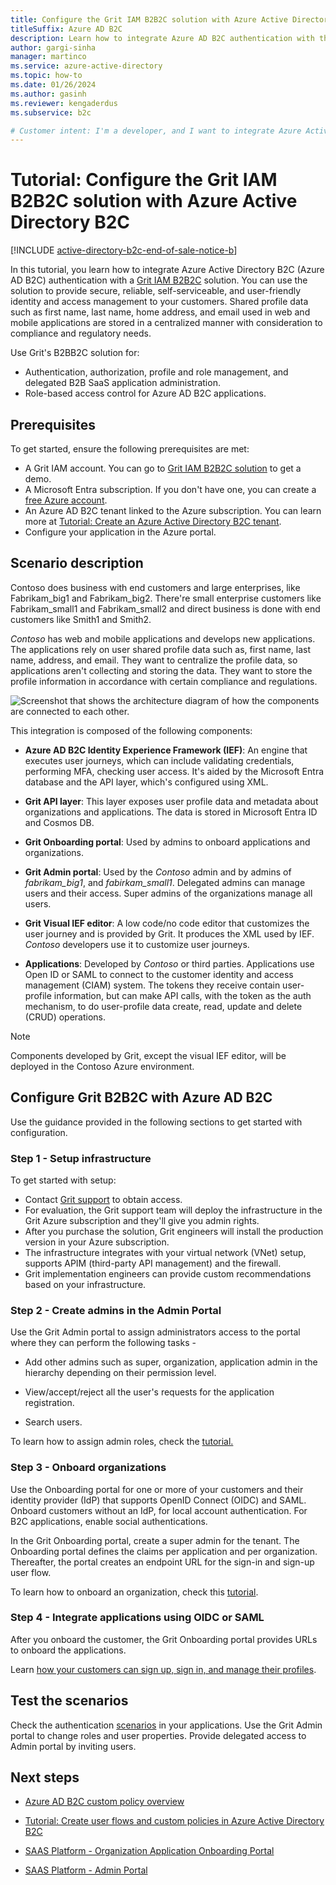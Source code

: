 ```yaml
---
title: Configure the Grit IAM B2B2C solution with Azure Active Directory B2C
titleSuffix: Azure AD B2C
description: Learn how to integrate Azure AD B2C authentication with the Grit IAM B2B2C solution
author: gargi-sinha
manager: martinco
ms.service: azure-active-directory
ms.topic: how-to
ms.date: 01/26/2024
ms.author: gasinh
ms.reviewer: kengaderdus
ms.subservice: b2c

# Customer intent: I'm a developer, and I want to integrate Azure Active Directory B2C authentication with the Grit IAM B2B2C solution. I need to provide secure and user-friendly identity and access management for my customers.
---
```


# Tutorial: Configure the Grit IAM B2B2C solution with Azure Active Directory B2C

[!INCLUDE [active-directory-b2c-end-of-sale-notice-b](../../includes/active-directory-b2c-end-of-sale-notice-b.md)]

In this tutorial, you learn how to integrate Azure Active Directory B2C (Azure AD B2C) authentication with a [Grit IAM B2B2C](https://www.gritiam.com/b2b2c.html) solution. You can use the solution to provide secure, reliable, self-serviceable, and user-friendly identity and access management to your customers. Shared profile data such as first name, last name, home address, and email used in web and mobile applications are stored in a centralized manner with consideration to compliance and regulatory needs.


Use Grit's B2BB2C solution for:

- Authentication, authorization, profile and role management, and delegated B2B SaaS application administration.
- Role-based access control for Azure AD B2C applications.

## Prerequisites

To get started, ensure the following prerequisites are met:

- A Grit IAM account. You can go to [Grit IAM B2B2C solution](https://www.gritiam.com/b2b2c.html) to get a demo.
- A Microsoft Entra subscription. If you don't have one, you can create a [free Azure account](https://azure.microsoft.com/pricing/purchase-options/azure-account?cid=msft_learn).
- An Azure AD B2C tenant linked to the Azure subscription. You can learn more at [Tutorial: Create an Azure Active Directory B2C tenant](tutorial-create-tenant.md). 
- Configure your application in the Azure portal. 

## Scenario description

Contoso does business with end customers and large enterprises, like Fabrikam_big1 and Fabrikam_big2. There're small enterprise customers like Fabrikam_small1 and Fabrikam_small2 and direct business is done with end customers like Smith1 and Smith2.

*Contoso* has web and mobile applications and develops new applications. The applications rely on user shared profile data such as, first name, last name, address, and email. They want to centralize the profile data, so applications aren't collecting and storing the data. They want to store the profile information in accordance with certain compliance and regulations.

![Screenshot that shows the architecture diagram of how the components are connected to each other.](./media/partner-grit-iam/grit-b2b2c-architecture.png)

This integration is composed of the following components:

- **Azure AD B2C Identity Experience Framework (IEF)**: An engine that executes user journeys, which can include validating credentials, performing MFA, checking user access. It's aided by the Microsoft Entra database and the API layer, which's configured using XML.

- **Grit API layer**: This layer exposes user profile data and metadata about organizations and applications. The data is stored in Microsoft Entra ID and Cosmos DB.

- **Grit Onboarding portal**: Used by admins to onboard applications and organizations.

- **Grit Admin portal**: Used by the *Contoso* admin and by admins of *fabrikam_big1*, and *fabirkam_small1*. Delegated admins can manage users and their access. Super admins of the organizations manage all users.


- **Grit Visual IEF editor**: A low code/no code editor that customizes the user journey and is provided by Grit. It produces the XML used by IEF. *Contoso* developers use it to customize user journeys.


- **Applications**: Developed by *Contoso* or third parties. Applications use Open ID or SAML to connect to the customer identity and access management (CIAM) system. The tokens they receive contain user-profile information, but can make API calls, with the token as the auth mechanism, to do user-profile data create, read, update and delete (CRUD) operations.


> [!NOTE]
> Components developed by Grit, except the visual IEF editor, will be deployed in the Contoso Azure environment.

## Configure Grit B2B2C with Azure AD B2C

Use the guidance provided in the following sections to get started with configuration.

### Step 1 - Setup infrastructure 

To get started with setup:

- Contact [Grit support](mailto:info@gritsoftwaresystems.com) to obtain access.
- For evaluation, the Grit support team will deploy the infrastructure in the Grit Azure subscription and they'll give you admin rights.
- After you purchase the solution, Grit engineers will install the production version in your Azure subscription.
- The infrastructure integrates with your virtual network (VNet) setup, supports APIM (third-party API management) and the firewall.
- Grit implementation engineers can provide custom recommendations based on your infrastructure.

### Step 2 - Create admins in the Admin Portal

Use the Grit Admin portal to assign administrators access to the portal where they can perform the following tasks -

- Add other admins such as super, organization, application admin in the hierarchy depending on their permission level.

- View/accept/reject all the user's requests for the application registration.

- Search users.

To learn how to assign admin roles, check the [tutorial.](https://app.archbee.com/doc/j1VX2J3B3xJ-zMqnmlDA5/9IW3PgI2yn1cCpPGm1vVN) 

### Step 3 - Onboard organizations

Use the Onboarding portal for one or more of your customers and their identity provider (IdP) that supports OpenID Connect (OIDC) and SAML. Onboard customers without an IdP, for local account authentication. For B2C applications, enable social authentications.

In the Grit Onboarding portal, create a super admin for the tenant. The Onboarding portal defines the claims per application and per organization. Thereafter, the portal creates an endpoint URL for the sign-in and sign-up user flow.

To learn how to onboard an organization, check this [tutorial](https://app.archbee.com/doc/G_YZFq_VwvgMlmX-_efmX/8m90WVb2M6Yi0gCe7yor2).

### Step 4 - Integrate applications using OIDC or SAML

After you onboard the customer, the Grit Onboarding portal provides URLs to onboard the applications.

Learn [how your customers can sign up, sign in, and manage their profiles](add-sign-up-and-sign-in-policy.md?pivots=b2c-custom-policy). 

## Test the scenarios

Check the authentication [scenarios](#scenario-description) in your applications. Use the Grit Admin portal to change roles and user properties. Provide delegated access to Admin portal by inviting users.

## Next steps

- [Azure AD B2C custom policy overview](custom-policy-overview.md)

- [Tutorial: Create user flows and custom policies in Azure Active Directory B2C](./tutorial-create-user-flows.md?pivots=b2c-custom-policy&tabs=applications)

- [SAAS Platform - Organization Application Onboarding Portal](https://app.archbee.com/doc/G_YZFq_VwvgMlmX-_efmX/8m90WVb2M6Yi0gCe7yor2)

- [SAAS Platform - Admin Portal](https://app.archbee.com/doc/j1VX2J3B3xJ-zMqnmlDA5/9IW3PgI2yn1cCpPGm1vVN)
